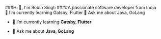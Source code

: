 ###Hi 👋, I'm Robin Singh
####A passionate software developer from India
🌱 I’m currently learning Gatsby, Flutter
💬 Ask me about Java, GoLang

- 🌱 I’m currently learning **Gatsby, Flutter**

- 💬 Ask me about **Java, GoLang**
